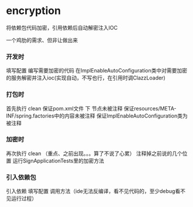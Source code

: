 # encryption
将依赖包代码加密，引用依赖后自动解密注入IOC

一个鸡肋的需求、但非让做出来

### 开发时
填写配置
编写需要加密的代码
在ImplEnableAutoConfiguration类中对需要加密的服务解密并注入ioc(实现自动，不写也行，在引用时调ClazzLoader)

### 打包时
首先执行 clean
保证pom.xml文件    <build> 下 <resources> 节点未被注释
保证resources/META-INF/spring.factories中的内容未被注释
保证ImplEnableAutoConfiguration类为被注释

### 加密时
再次执行 clean （重点、之前出现。。。算了不说了心累）
注释掉之前说的几个位置
运行SignApplicationTests里的加密方法

### 引入依赖包
引入依赖
填写配置
调用方法（ide无法反编译，看不见代码的，至少debug看不见运行过程）
